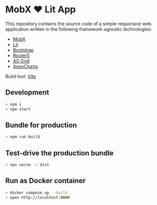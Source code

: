 # MobX ❤️ Lit App

This repository contains the source code of a simple responsive web application written in the following framework-agnostic technologies:

- [MobX](https://mobx.js.org/)
- [Lit](https://lit.dev/)
- [Bootstrap](https://getbootstrap.com/)
- [Router5](https://router5.js.org/)
- [AG Grid](https://www.ag-grid.com/)
- [ApexCharts](https://apexcharts.com/)

Build tool: [Vite](https://vitejs.dev/)

## Development

```bash
> npm i
> npm start
```

## Bundle for production

```bash
> npm run build
```

## Test-drive the production bundle

```bash
> npx serve -s dist
```

## Run as Docker container

```bash
> docker compose up --build
> open http://localhost:8000
```

